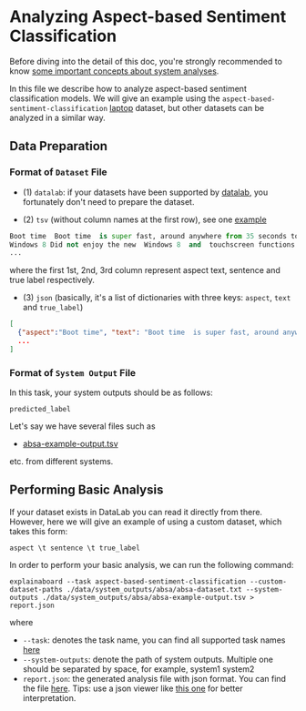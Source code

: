 # Analyzing Aspect-based Sentiment Classification

Before diving into the detail of this doc, you're strongly recommended to know [some
important concepts about system analyses](concepts_about_system_analysis.md).

In this file we describe how to analyze aspect-based sentiment classification models.
We will give an example using the `aspect-based-sentiment-classification`
[laptop](https://github.com/neulab/ExplainaBoard/blob/main/data/system_outputs/absa/test-aspect.tsv)
dataset, but other datasets can be analyzed in a similar way.

## Data Preparation

### Format of `Dataset` File

* (1) `datalab`: if your datasets have been supported by
  [datalab](https://github.com/ExpressAI/DataLab/tree/main/datasets), you fortunately
  don't need to prepare the dataset.

* (2) `tsv` (without column names at the first row), see one
  [example](https://github.com/neulab/ExplainaBoard/blob/main/data/system_outputs/absa/absa-dataset.tsv)

```python
Boot time  Boot time  is super fast, around anywhere from 35 seconds to 1 minute. positive
Windows 8 Did not enjoy the new  Windows 8  and  touchscreen functions . negative
...
```

where the first 1st, 2nd, 3rd column represent aspect text, sentence and true label respectively.

* (3) `json` (basically, it's a list of dictionaries with three keys: `aspect`, `text`
  and `true_label`)

```json
[
  {"aspect":"Boot time", "text": "Boot time  is super fast, around anywhere from 35 seconds to 1 minute.", "true_label": "positive"},
  ...
]
```

### Format of `System Output` File

In this task, your system outputs should be as follows:

```
predicted_label
```

Let's say we have several files such as

* [absa-example-output.tsv](https://github.com/neulab/ExplainaBoard/blob/main/data/system_outputs/absa/absa-example-output.tsv)

etc. from different systems.

## Performing Basic Analysis

If your dataset exists in DataLab you can read it directly from there. However, here
we will give an example of using a custom dataset, which takes this form:

```
aspect \t sentence \t true_label
```

In order to perform your basic analysis, we can run the following command:

```shell
explainaboard --task aspect-based-sentiment-classification --custom-dataset-paths ./data/system_outputs/absa/absa-dataset.txt --system-outputs ./data/system_outputs/absa/absa-example-output.tsv > report.json
```

where

* `--task`: denotes the task name, you can find all supported task names
  [here](https://github.com/neulab/ExplainaBoard/blob/main/docs/supported_tasks.md)
* `--system-outputs`: denote the path of system outputs. Multiple one should be
  separated by space, for example, system1 system2
* `report.json`: the generated analysis file with json format. You can find the file
  [here](https://github.com/neulab/ExplainaBoard/blob/main/data/reports/report_absa.json).
  Tips: use a json viewer like [this one](http://jsonviewer.stack.hu/) for better
  interpretation.

